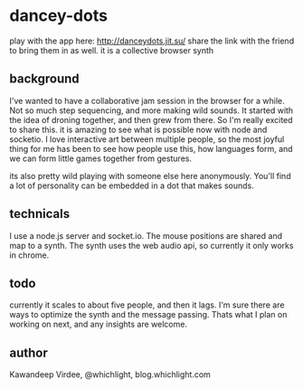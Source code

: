 dancey-dots
===========

play with the app here: http://danceydots.jit.su/
share the link with the friend to bring them in as well.
it is a collective browser synth

background
----------
I've wanted to have a collaborative jam session in the browser for a while.  Not
so much step sequencing, and more making wild sounds.  It started with the idea
of droning together, and then grew from there.  So I'm really excited to share
this.  it is amazing to see what is possible now with node and socketio.  I love interactive art between multiple people, so the most joyful thing
for me has been to see how people use this, how languages form, and we can form
little games together from gestures.

its also pretty wild playing with someone else here anonymously.
You'll find a lot of personality can be embedded in a dot that makes sounds.


technicals
----------
I use a node.js server and socket.io.  The mouse positions are shared and map
to a synth.  The synth uses the web audio api, so currently it only works in
chrome.

todo
----
currently it scales to about five people, and then it lags.  I'm sure there are
ways to optimize the synth and the message passing.  Thats what I plan on
working on next, and any insights are welcome.


author
------
Kawandeep Virdee, @whichlight, blog.whichlight.com
